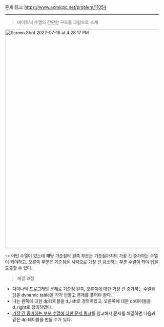 문제 링크: https://www.acmicpc.net/problem/11054
- - -
> 바이토닉 수열의 간단한 구조를 그림으로 소개  
<img width="714" alt="Screen Shot 2022-07-18 at 4 28 17 PM" src="https://user-images.githubusercontent.com/75198221/179463140-b2833c6e-5676-446f-bb24-a700e2f6b1eb.png">

-> 어떤 수열이 있는데 해당 기준점의 왼쪽 부분은 기준점까지의 가장 긴 증가하는 수열이 되야하고, 오른쪽 부분은 기준점을 시작으로 가장 긴 감소하는 부분 수열이 되야 답을 도출할 수 있다.  

> 해결 과정
- 다이나믹 프로그래밍 문제로 기준점 왼쪽, 오른쪽에 대한 가장 긴 증가하는 수열을 담을 dynamic table을 각각 만들고 문제를 풀어야 한다.  
- 나는 왼쪽에 대한 dp테이블을 d_left로 정의하였고, 오른쪽에 대한 dp테이블을 d_right로 정의하였다. 
- [가장 긴 증가하는 부분 수열에 대한 문제 링크](https://github.com/vmfaldwntjd/Algorithm/blob/master/BaekjoonAlgorithm/%EC%9E%90%EB%B0%94/%5B%EB%B0%B1%EC%A4%80%2011053%EB%B2%88%5D%EA%B0%80%EC%9E%A5%20%EA%B8%B4%20%EC%A6%9D%EA%B0%80%ED%95%98%EB%8A%94%20%EC%88%98%EC%97%B4/%EA%B3%BC%EC%A0%95%20%EC%84%A4%EB%AA%85.md)를 참고해서 문제를 해결하면 다음과 같은 dp 테이블을 만들 수가 있다.  